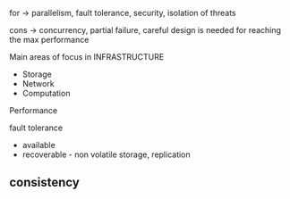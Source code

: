 
for -> parallelism, fault tolerance, security, isolation of threats

cons -> concurrency, partial failure, careful design is needed for reaching the max performance


Main areas of focus in INFRASTRUCTURE
- Storage
- Network
- Computation

Performance

fault tolerance
- available
- recoverable - non volatile storage, replication


consistency
- 